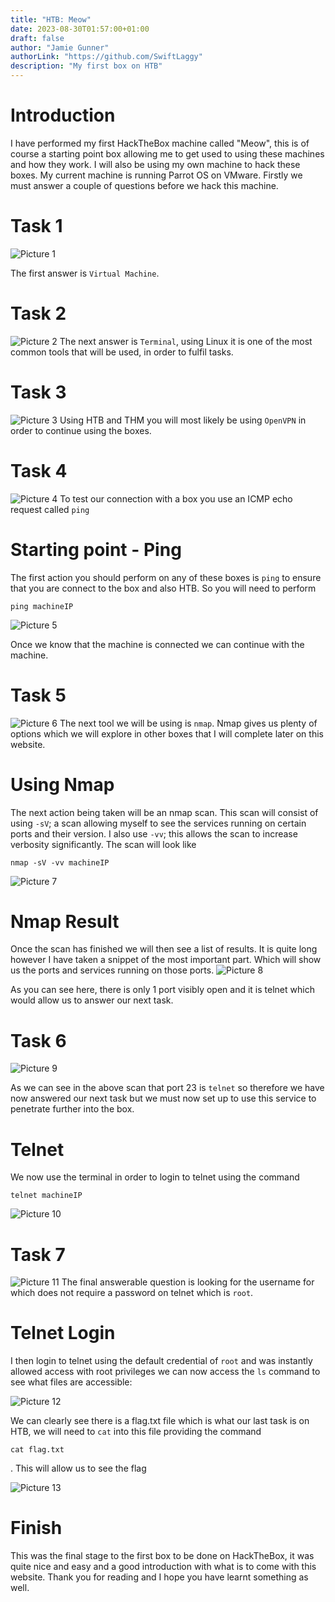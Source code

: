 ```yaml
---
title: "HTB: Meow"
date: 2023-08-30T01:57:00+01:00
draft: false
author: "Jamie Gunner"
authorLink: "https://github.com/SwiftLaggy"
description: "My first box on HTB"
---
```


# Introduction
I have performed my first HackTheBox machine called "Meow", this is of course a starting point box allowing me to get used to using these machines and how they work. I will also be using my own machine to hack these boxes. My current machine is running Parrot OS on VMware. Firstly we must answer a couple of questions before we hack this machine. 
# Task 1 
![Picture 1](./images/Task1.jpg)

The first answer is ``Virtual Machine``.

# Task 2
![Picture 2](/images/Meow/Task2.jpg)
The next answer is ``Terminal``, using Linux it is one of the most common tools that will be used, in order to fulfil tasks. 

# Task 3
![Picture 3](/images/Meow/Task3.jpg)
Using HTB and THM you will most likely be using ``OpenVPN`` in order to continue using the boxes. 
# Task 4
![Picture 4](/images/Meow/Task4.jpg)
To test our connection with a box you use an ICMP echo request called ``ping``

# Starting point - Ping
The first action you should perform on any of these boxes is  ``ping``  to ensure that you are connect to the box and also HTB. So you will need to perform
```
ping machineIP
``` 

![Picture 5](/images/Meow/Ping.png)

Once we know that the machine is connected we can continue with the machine.

# Task 5 
![Picture 6](/images/Meow/Task5.jpg)
The next tool we will be using is ``nmap``. Nmap gives us plenty of options which we will explore in other boxes that I will complete later on this website. 
# Using Nmap
The next action being taken will be an nmap scan. This scan will consist of using ``-sV``; a scan allowing myself to see the services running on certain ports and their version. I also use  ``-vv``; this allows the scan to increase verbosity significantly. The scan will look like
```
nmap -sV -vv machineIP
```

![Picture 7](/images/Meow/Nmap.png)


# Nmap Result
Once the scan has finished we will then see a list of results. It is quite long however I have taken a snippet of the most important part. Which will show us the ports and services running on those ports.
![Picture 8](/images/Meow/NmapResult.png)

As you can see here, there is only 1 port visibly open and it is telnet which would allow us to answer our next task.

# Task 6
![Picture 9](/images/Meow/Task6.jpg)

As we can see in the above scan that port 23 is ``telnet`` so therefore we have now answered our next task but we must now set up to use this service to penetrate further into the box. 

# Telnet
We now use the terminal in order to login to telnet using the command 
```
telnet machineIP
```

![Picture 10](/images/Meow/Telnet.png)

# Task 7
![Picture 11](/images/Meow/Task7.jpg)
The final answerable question is looking for the username for which does not require a password on telnet which is ``root``.
# Telnet Login
I then login to telnet using the default credential of ``root`` and was instantly allowed access with root privileges we can now access the ``ls`` command to see what files are accessible:

![Picture 12](/images/Meow/Ls.png)

We can clearly see there is a flag.txt file which is what our last task is on HTB, we will need to ``cat`` into this file providing the command 
```
cat flag.txt
```
. This will allow us to see the flag

![Picture 13](/images/Meow/Cat.png)

# Finish
This was the final stage to the first box to be done on HackTheBox, it was quite nice and easy and a good introduction with what is to come with this website. Thank you for reading and I hope you have learnt something as well. 
